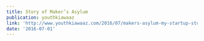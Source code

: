 ```yaml
---
title: Story of Maker’s Asylum
publication: youthkiawaaz
link: 'http://www.youthkiawaaz.com/2016/07/makers-asylum-my-startup-story/'
date: '2016-07-01'
---
```


